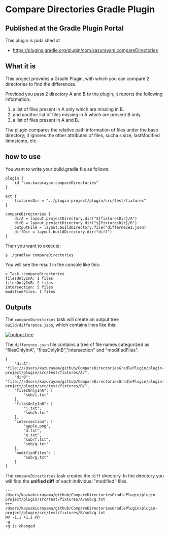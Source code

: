 # Compare Directories Gradle Plugin

## Published at the Gradle Plugin Portal

This plugin is published at 

- https://plugins.gradle.org/plugin/com.kazurayam.compareDirectories

## What it is

This project provides a Gradle Plugin, with which you can compare 2 directories to find the differences.

Provided you pass 2 directory A and B to the plugin, it reports the following information:

1. a list of files present in A only which are missing in B.
2. and another list of files missing in A which are present B only.
3. a list of files present in A and B.

The plugin compares the relative path information of files under the base directory; it ignores the other attributes of files, sucha s size, lastModified timestamp, etc.

## how to use

You want to write your build.gradle file as follows:

```
plugin {
    id "com.kazurayam.compareDirectories"
}

ext {
    fixturesDir = "../plugin-project/plugin/src/test/fixtures"
}

compareDirectories {
    dirA = layout.projectDirectory.dir("${fixturesDir}/A")
    dirB = layout.projectDirectory.dir("${fixturesDir}/B")
    outputFile = layout.buildDirectory.file("differneces.json)
    diffDir = layout.buildDirectory.dir("diff")
}
```

Then you want to execute:
```
$ ./gradlew compareDirectories
```

You will see the result in the console like this:

```
> Task :compareDirectories
filesOnlyInA: 1 files
filesOnlyInB: 2 files
intersection: 5 files
modifiedFiles: 1 files
```

## Outputs

The `compareDirectories` task will create an output tree `build/difference.json`, which contains lines like this:

[![output tree](http://kazurayam.github.io/CompareDirectoriesGradlePlugin/images/output-tree.png)
]()

The `difference.json` file contains a tree of file names categorized as "filesOnlyInA", "filesOnlyInB","intersection" and "modifiedFiles".

```
{
    "dirA": "file:///Users/kazurayam/github/CompareDirectoriesGradlePlugin/plugin-project/plugin/src/test/fixtures/A/",
    "dirB": "file:///Users/kazurayam/github/CompareDirectoriesGradlePlugin/plugin-project/plugin/src/test/fixtures/B/",
    "filesOnlyInA": [
        "sub/i.txt"
    ],
    "filesOnlyInB": [
        "j.txt",
        "sub/h.txt"
    ],
    "intersection": [
        "apple.png",
        "d.txt",
        "e.txt",
        "sub/f.txt",
        "sub/g.txt"
    ],
    "modifiedFiles": [
        "sub/g.txt"
    ]
}
```

The `compareDirectories` task creates the `diff` directory. In the directory you will find the **unified diff** of each individual "modified" files.

```
--- /Users/kazuakiurayama/github/CompareDirectoriesGradlePlugin/plugin-project/plugin/src/test/fixtures/A/sub/g.txt
+++ /Users/kazuakiurayama/github/CompareDirectoriesGradlePlugin/plugin-project/plugin/src/test/fixtures/B/sub/g.txt
@@ -1,1 +1,1 @@
-g
+g is changed
```

